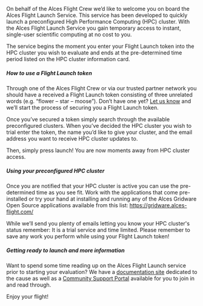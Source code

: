 On behalf of the Alces Flight Crew we’d like to welcome you on board the Alces
Flight Launch Service. This service has been developed to quickly launch a
preconfigured High Performance Computing (HPC) cluster. With the Alces Flight
Launch Service you gain temporary access to instant, single-user scientific
computing at no cost to you.

The service begins the moment you enter your Flight Launch token into the HPC
cluster you wish to evaluate and ends at the pre-determined time period listed
on the HPC cluster information card.

##### How to use a Flight Launch token

Through one of the Alces Flight Crew or via our trusted partner
network you should have a received a Flight Launch token consisting of three
unrelated words (e.g. “flower – star – moose”). Don’t have one yet?  <a
href="mailto:support@alces-flight.com?subject=Flight Launch Token
 Request&body=Please send me a Flight Launch Token by return
 email.%0D%0A%0D%0AKind regards." target="_blank" rel="noopener noreferrer">
Let us know</a> and we’ll start the process of securing you a Flight Launch
token.

Once you’ve secured a token simply search through the available preconfigured
clusters. When you’ve decided the HPC cluster you wish to trial enter the
token, the name you’d like to give your cluster, and the email address you
want to receive HPC cluster updates to.

Then, simply press launch! You are now moments away from HPC cluster access.

##### Using your preconfigured HPC cluster

Once you are notified that your HPC cluster is active you can use the
pre-determined time as you see fit. Work with the applications that come
pre-installed or try your hand at installing and running any of the Alces
Gridware Open Source applications available from this list: <a
href="https://gridware.alces-flight.com/" target="_blank" rel="noopener
noreferrer">https://gridware.alces-flight.com/</a>

While we’ll send you plenty of emails letting you know your HPC cluster's status
remember: It is a trial service and time limited. Please remember to save any
work you perform while using your Flight Launch token!

##### Getting ready to launch and more information

Want to spend some time reading up on the Alces Flight Launch service prior to
starting your evaluation? We have a <a href="http://docs.alces-flight.com"
target="_blank" rel="noopener noreferrer">documentation site</a> dedicated to
the cause as well as a <a href="http://community.alces-flight.com"
target="_blank" rel="noopener noreferrer">Community Support Portal</a>
available for you to join in and read through.

Enjoy your flight!

